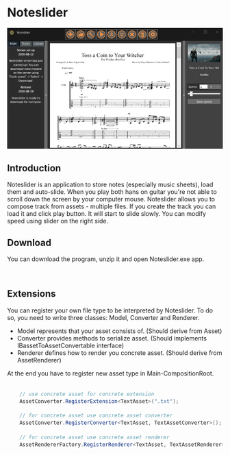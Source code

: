 # Noteslider

<p align="center">
  <img src="./NotesliderScreen.jpg" alt="" width="600"/>
</p>

## Introduction
Noteslider is an application to store notes (especially music sheets), load them and auto-slide.
When you play both hans on guitar you're not able to scroll down the screen by your computer mouse.
Noteslider allows you to compose track from assets - multiple files.
If you create the track you can load it and click play button. It will start to slide slowly.
You can modify speed using slider on the right side.

## Download
You can download the program, unzip it and open Noteslider.exe app.

<a href="https://drive.google.com/file/d/1qa9fHD56SxB1dykHFtpCkrIh2JFwAo81/view?usp=sharing" targer="_blank">
  <img src="https://i.imgur.com/O04AxSV.png" alt="" width="150" />
</a>

## Extensions
You can register your own file type to be interpreted by Noteslider.
To do so, you need to write three classes: Model, Converter and Renderer.
* Model represents that your asset consists of. (Should derive from Asset)
* Converter provides methods to serialize asset. (Should implements IBassetToAssetConvertable interface)
* Renderer defines how to render you concrete asset. (Should derive from AssetRenderer)

At the end you have to register new asset type in Main-CompositionRoot.

```csharp

    // use concrete asset for concrete extension
    AssetConverter.RegisterExtension<TextAsset>(".txt");

    // for concrete asset use concrete asset converter
    AssetConverter.RegisterConverter<TextAsset, TextAssetConverter>();

    // for concrete asset use concrete asset renderer
    AssetRendererFactory.RegisterRenderer<TextAsset, TextAssetRenderer>();

```